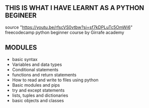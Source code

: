 ## THIS IS WHAT I HAVE LEARNT AS A PYTHON BEGINEER
 source "https://youtu.be/rfscVS0vtbw?si=sf7kDPLuTc5OmWi6" freecodecamp python beginner course by Girrafe academy
## MODULES
  - basic syntax
  - Variables and data types
  - Conditional statements
  - functions and return statements
  - How to read and write to files using python
  - Basic modules and pips
  - try and except statements
  - lists, tuples and dictionaries
  - basic objects and classes
